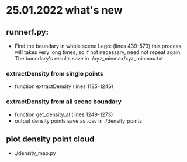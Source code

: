 
# 25.01.2022 what's new
## runnerf.py:
* Find the boundary in whole scene Lego:  (lines 439-573)
this process will takes very long times, so if not necessary, need not repeat again. 
The boundary's results save in ./xyz_minmax/xyz_minmax.txt.
### extractDensity from single points
* function extractDensity (lines 1185-1246)
### extractDensity from all scene boundary
* function get_density_al (lines 1249-1273)
* output density points save as .csv in ./density_points
## plot density point cloud
* ./density_map.py

                 
                 
